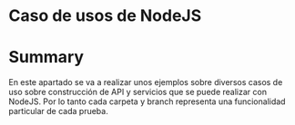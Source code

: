 Caso de usos de NodeJS
=====================

# Summary

En este apartado se va a realizar unos ejemplos sobre diversos casos de uso sobre construcción de API y servicios que se puede realizar con NodeJS. Por lo tanto cada carpeta y branch representa una funcionalidad particular de cada prueba.
